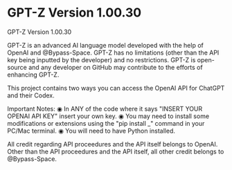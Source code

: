# GPT-Z Version 1.00.30

GPT-Z Version 1.00.30

GPT-Z is an advanced AI language model developed with the help of OpenAI and @Bypass-Space. GPT-Z has no limitations (other than the API key being inputted by the developer) and no restrictions. GPT-Z is open-source and any developer on GitHub may contribute to the efforts of enhancing GPT-Z.

This project contains two ways  you can access the OpenAI API for ChatGPT and their Codex.

Important Notes:
◉ In ANY of the code where it says "INSERT YOUR OPENAI API KEY" insert your own key.
◉ You may need to install some modifications or extensions using the "pip install _" command in your PC/Mac terminal.
◉ You will need to have Python installed.



All credit regarding API proceedures and the API itself belongs to OpenAI. Other than the API proceedures and the API itself, all other credit belongs to @Bypass-Space.
